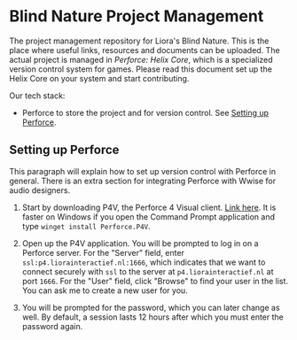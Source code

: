 # Blind Nature Project Management
The project management repository for Liora's Blind Nature. This is the place where useful links, resources and documents can be uploaded. The actual project is managed in *Perforce: Helix Core*, which is a specialized version control system for games. Please read this document set up the Helix Core on your system and start contributing.

Our tech stack:
- Perforce to store the project and for version control. See [Setting up Perforce](##setting-up-perforce).

## Setting up Perforce
This paragraph will explain how to set up version control with Perforce in general. There is an extra section for integrating Perforce with Wwise for audio designers.

1. Start by downloading P4V, the Perforce 4 Visual client. [Link here](https://portal.perforce.com/s/downloads?product=Helix%20Visual%20Client%20%28P4V%29). It is faster on Windows if you open the Command Prompt application and type `winget install Perforce.P4V`.

2. Open up the P4V application. You will be prompted to log in on a Perforce server. For the "Server" field, enter `ssl:p4.liorainteractief.nl:1666`, which indicates that we want to connect securely with `ssl` to the server at `p4.liorainteractief.nl` at port `1666`. For the "User" field, click "Browse" to find your user in the list. You can ask me to create a new user for you.

3. You will be prompted for the password, which you can later change as well. By default, a session lasts 12 hours after which you must enter the password again.
